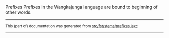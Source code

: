 Prefixes
Prefixes in the Wangkajunga language are bound to beginning of other words.

* * *

<small>This (part of) documentation was generated from [src/fst/stems/prefixes.lexc](https://github.com/giellalt/lang-mpj/blob/main/src/fst/stems/prefixes.lexc)</small>

---

